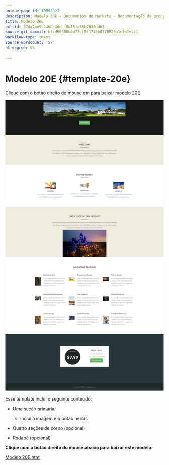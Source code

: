 ```yaml
---
unique-page-id: 10092922
description: Modelo 20E - Documentos do Marketo - Documentação do produto
title: Modelo 20E
exl-id: 37da2ba9-446b-4dee-8b15-a55b2636dd63
source-git-commit: bfcd66388b0d77cf3f1743b0778026a1e5a1ec61
workflow-type: tm+mt
source-wordcount: '57'
ht-degree: 0%

---
```


# Modelo 20E {#template-20e}

Clique com o botão direito do mouse em para [baixar modelo 20E](https://experienceleague.adobe.com/landing/marketo/lp-templates/template-20e.html)

![](assets/template-20e.png)

Esse template inclui o seguinte conteúdo:

* Uma seção primária

   * inclui a imagem e o botão heróis

* Quatro seções de corpo (opcional)
* Rodapé (opcional)

**Clique com o botão direito do mouse abaixo para baixar este modelo:**

[Modelo 20E.html](https://experienceleague.adobe.com/landing/marketo/lp-templates/template-20e.html)

